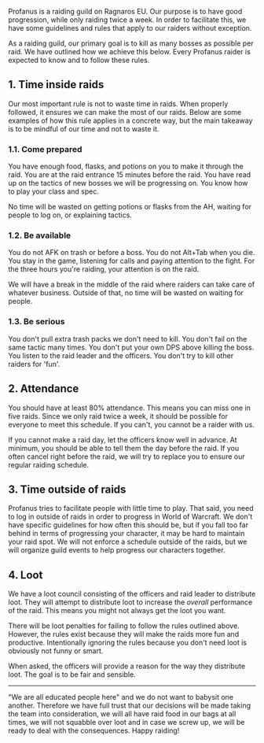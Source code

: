 Profanus is a raiding guild on Ragnaros EU. Our purpose is to have good
progression, while only raiding twice a week. In order to facilitate this, we
have some guidelines and rules that apply to our raiders without exception.

As a raiding guild, our primary goal is to kill as many bosses as possible per
raid. We have outlined how we achieve this below. Every Profanus raider is
expected to know and to follow these rules.

## 1. Time inside raids

Our most important rule is not to waste time in raids. When properly followed,
it ensures we can make the most of our raids. Below are some examples of how
this rule applies in a concrete way, but the main takeaway is to be mindful of
our time and not to waste it.

### 1.1. Come prepared

You have enough food, flasks, and potions on you to make it through the raid.
You are at the raid entrance 15 minutes before the raid. You have read up on
the tactics of new bosses we will be progressing on. You know how to play your
class and spec.

No time will be wasted on getting potions or flasks from the AH, waiting for
people to log on, or explaining tactics.

### 1.2. Be available

You do not AFK on trash or before a boss. You do not Alt+Tab when you die. You
stay in the game, listening for calls and paying attention to the fight. For the
three hours you're raiding, your attention is on the raid.

We will have a break in the middle of the raid where raiders can take care of
whatever business. Outside of that, no time will be wasted on waiting for
people.

### 1.3. Be serious

You don't pull extra trash packs we don't need to kill. You don't fail
on the same tactic many times. You don't put your own DPS above killing the
boss. You listen to the raid leader and the officers. You don't try to kill
other raiders for 'fun'.

## 2. Attendance

You should have at least 80% attendance. This means you can miss one in five
raids. Since we only raid twice a week, it should be possible for everyone to meet
this schedule. If you can't, you cannot be a raider with us.

If you cannot make a raid day, let the officers know well in advance. At
minimum, you should be able to tell them the day before the raid. If you often
cancel right before the raid, we will try to replace you to ensure our regular
raiding schedule.

## 3. Time outside of raids

Profanus tries to facilitate people with little time to play. That said, you
need to log in outside of raids in order to progress in World of Warcraft. We
don't have specific guidelines for how often this should be, but if you fall
too far behind in terms of progressing your character, it may be hard to
maintain your raid spot. We will not enforce a schedule outside of the raids,
but we will organize guild events to help progress our characters together.

## 4. Loot

We have a loot council consisting of the officers and raid leader to distribute
loot. They will attempt to distribute loot to increase the *overall* performance
of the raid. This means you might not always get the loot you want.

There will be loot penalties for failing to follow the rules outlined above.
However, the rules exist because they will make the raids more fun and
productive. Intentionally ignoring the rules because you don't need loot is
obviously not funny or smart.

When asked, the officers will provide a reason for the way they distribute
loot. The goal is to be fair and sensible.

---

"We are all educated people here" and we do not want to babysit one another.
Therefore we have full trust that our decisions will be made taking the team
into consideration, we will all have raid food in our bags at all times, we
will not squabble over loot and in case we screw up, we will be ready to deal
with the consequences. Happy raiding!
